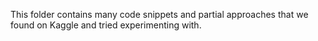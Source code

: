 This folder contains many code snippets and partial approaches that we found on Kaggle and tried experimenting with.
